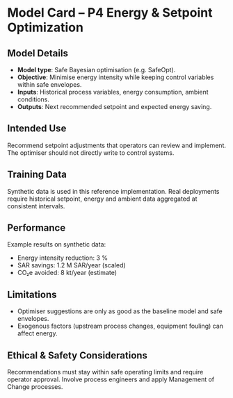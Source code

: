 # Model Card – P4 Energy & Setpoint Optimization

## Model Details
- **Model type**: Safe Bayesian optimisation (e.g. SafeOpt).
- **Objective**: Minimise energy intensity while keeping control variables within safe envelopes.
- **Inputs**: Historical process variables, energy consumption, ambient conditions.
- **Outputs**: Next recommended setpoint and expected energy saving.

## Intended Use
Recommend setpoint adjustments that operators can review and implement.  The optimiser should not directly write to control systems.

## Training Data
Synthetic data is used in this reference implementation.  Real deployments require historical setpoint, energy and ambient data aggregated at consistent intervals.

## Performance
Example results on synthetic data:
- Energy intensity reduction: 3 %
- SAR savings: 1.2 M SAR/year (scaled)
- CO₂e avoided: 8 kt/year (estimate)

## Limitations
- Optimiser suggestions are only as good as the baseline model and safe envelopes.
- Exogenous factors (upstream process changes, equipment fouling) can affect energy.

## Ethical & Safety Considerations
Recommendations must stay within safe operating limits and require operator approval.  Involve process engineers and apply Management of Change processes.
